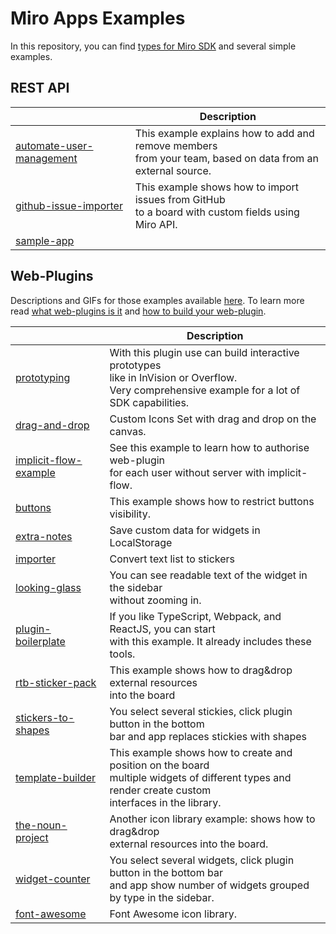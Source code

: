 # Miro Apps Examples

In this repository, you can find [types for Miro SDK](miro.d.ts) and several simple examples.

## REST API

|                                                      | Description  |
|------------------------------------------------------|--------------|
| [automate-user-management](automate-user-management) | This example explains how to add and remove members<br /> from your team, based on data from an external source. |
| [github-issue-importer](github-issue-importer)       | This example shows how to import issues from GitHub<br /> to a board with custom fields using Miro API. |
| [sample-app](sample-app)       | |

## Web-Plugins
Descriptions and GIFs for those examples available [here](https://developers.miro.com/docs/web-plugin-examples).
To learn more read [what web-plugins is it](https://developers.miro.com/docs/sdk) and [how to build your web-plugin](https://developers.miro.com/docs/how-to-start).

|                                          | Description  |
|------------------------------------------|--------------|
| [prototyping](prototyping)               | With this plugin use can build interactive prototypes<br /> like in InVision or Overflow.<br /> Very comprehensive example for a lot of SDK capabilities. |
| [drag-and-drop](drag-and-drop)           | Custom Icons Set with drag and drop on the canvas. |
| [implicit-flow-example](implicit-flow-example)| See this example to learn how to authorise web-plugin<br /> for each user without server with implicit-flow. |
| [buttons](buttons)                       | This example shows how to restrict buttons visibility. |
| [extra-notes](extra-notes)               | Save custom data for widgets in LocalStorage |
| [importer](importer)                     | Convert text list to  stickers | 
| [looking-glass](looking-glass)           | You can see readable text of the widget in the sidebar<br /> without zooming in. |
| [plugin-boilerplate](plugin-boilerplate) | If you like TypeScript, Webpack, and ReactJS, you can start<br /> with this example. It already includes these tools. |
| [rtb-sticker-pack](rtb-sticker-pack)     | This example shows how to drag&drop external resources<br /> into the board |
| [stickers-to-shapes](stickers-to-shapes) | You select several stickies, click plugin button in the bottom<br /> bar and app replaces stickies with shapes |
| [template-builder](template-builder)     | This example shows how to create and position on the board<br /> multiple widgets of different types and render create custom<br /> interfaces in the library. |
| [the-noun-project](the-noun-project)     | Another icon library example: shows how to drag&drop<br /> external resources into the board. |
| [widget-counter](widget-counter)         | You select several widgets, click plugin button in the bottom bar<br /> and app show number of widgets grouped by type in the sidebar. |
| [font-awesome](font-awesome)             | Font Awesome icon library. |